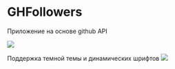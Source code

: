 # GHFollowers

Приложение на основе github API

![](https://i.ibb.co/gg0yRk8/Frame-13.png)

Поддержка темной темы и динамических шрифтов
![](https://i.ibb.co/4mB5nLZ/dark3.jpg)

